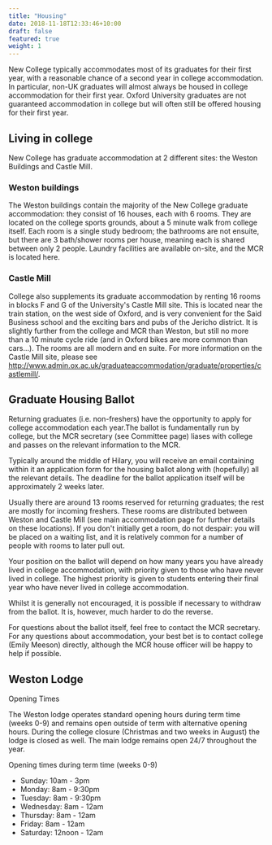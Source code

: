 ```yaml
---
title: "Housing"
date: 2018-11-18T12:33:46+10:00
draft: false
featured: true
weight: 1
---
```


New College typically accommodates most of its graduates for their first year, with a reasonable chance of a second year in college accommodation. In particular, non-UK graduates will almost always be housed in college accommodation for their first year. Oxford University graduates are not guaranteed accommodation in college but will often still be offered housing for their first year.

## Living in college

New College has graduate accommodation at 2 different sites: the Weston Buildings and Castle Mill.
### Weston buildings

The Weston buildings contain the majority of the New College graduate accommodation: they consist of 16 houses, each with 6 rooms. They are located on the college sports grounds, about a 5 minute walk from college itself. Each room is a single study bedroom; the bathrooms are not ensuite, but there are 3 bath/shower rooms per house, meaning each is shared between only 2 people. Laundry facilities are available on-site, and the MCR is located here.

### Castle Mill

College also supplements its graduate accommodation by renting 16 rooms in blocks F and G of the University's Castle Mill site. This is located near the train station, on the west side of Oxford, and is very convenient for the Said Business school and the exciting bars and pubs of the Jericho district. It is slightly further from the college and MCR than Weston, but still no more than a 10 minute cycle ride (and in Oxford bikes are more common than cars...). The rooms are all modern and en suite. For more information on the Castle Mill site, please see http://www.admin.ox.ac.uk/graduateaccommodation/graduate/properties/castlemill/.

## Graduate Housing Ballot

Returning graduates (i.e. non-freshers) have the opportunity to apply for college accommodation each year.The ballot is fundamentally run by college, but the MCR secretary (see Committee page) liases with college and passes on the relevant information to the MCR.

Typically around the middle of Hilary, you will receive an email containing within it an application form for the housing ballot along with (hopefully) all the relevant details. The deadline for the ballot application itself will be approximately 2 weeks later.

Usually there are around 13 rooms reserved for returning graduates; the rest are mostly for incoming freshers. These rooms are distributed between Weston and Castle Mill (see main accommodation page for further details on these locations). If you don't initially get a room, do not despair: you will be placed on a waiting list, and it is relatively common for a number of people with rooms to later pull out.

Your position on the ballot will depend on how many years you have already lived in college accommodation, with priority given to those who have never lived in college. The highest priority is given to students entering their final year who have never lived in college accommodation.

Whilst it is generally not encouraged, it is possible if necessary to withdraw from the ballot. It is, however, much harder to do the reverse.

For questions about the ballot itself, feel free to contact the MCR secretary. For any questions about accommodation, your best bet is to contact college (Emily Meeson) directly, although the MCR house officer will be happy to help if possible.


## Weston Lodge

Opening Times

The Weston lodge operates standard opening hours during term time (weeks 0-9) and remains open outside of term with alternative opening hours. During the college closure (Christmas and two weeks in August) the lodge is closed as well. The main lodge remains open 24/7 throughout the year.

Opening times during term time (weeks 0-9)

- Sunday: 10am - 3pm
- Monday: 8am - 9:30pm
- Tuesday: 8am - 9:30pm
- Wednesday: 8am - 12am
- Thursday: 8am - 12am
- Friday: 8am - 12am
- Saturday: 12noon - 12am